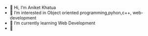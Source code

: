 - 👋 Hi, I’m Aniket Khatua
- 👀 I’m interested in Object oriented programming,pyhon,c++, web-development
- 🌱 I’m currently learning Web Development
- 💞

<!---
Bapu47/Bapu47 is a ✨ special ✨ repository because its `README.md` (this file) appears on your GitHub profile.
You can click the Preview link to take a look at your changes.
--->
